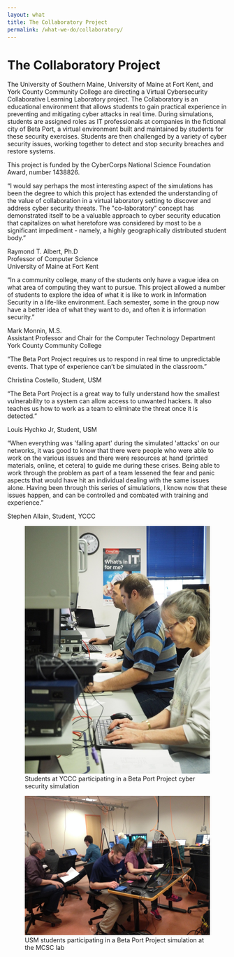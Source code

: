 ```yaml
---
layout: what
title: The Collaboratory Project
permalink: /what-we-do/collaboratory/
---
```


<h1>The Collaboratory Project</h1>

<p>The University of Southern Maine, University of Maine at Fort Kent, and York County Community College are directing a Virtual Cybersecurity Collaborative Learning Laboratory project. The Collaboratory is an educational environment that allows students to gain practical experience in preventing and mitigating cyber attacks in real time. During simulations, students are assigned roles as IT professionals at companies in the fictional city of Beta Port, a virtual environment built and maintained by students for these security exercises. Students are then challenged by a variety of cyber security issues, working together to detect and stop security breaches and restore systems.</p>

<p>This project is funded by the CyberCorps National Science Foundation Award, number 1438826.</p>

<p class="italic">“I would say perhaps the most interesting aspect of the simulations has been the degree to which this project has extended the understanding of the value of collaboration in a virtual laboratory setting to discover and address cyber security threats.  The "co-laboratory" concept has demonstrated itself to be a valuable approach to cyber security education that capitalizes on what heretofore was considered by most to be a significant impediment - namely, a highly geographically distributed student body.”</p>

Raymond T. Albert, Ph.D<br>
Professor of Computer Science<br>
University of Maine at Fort Kent<br>


<p class="italic">“In a community college, many of the students only have a vague idea on what area of computing they want to pursue. This project allowed a number of students to explore the idea of what it is like to work in Information Security in a life-like environment. Each semester, some in the group now have a better idea of what they want to do, and often it is information security.”</p>

Mark Monnin, M.S.<br>
Assistant Professor and Chair for the Computer Technology Department<br>
York County Community College<br>


<p class="italic">“The Beta Port Project requires us to respond in real time to unpredictable events. That type of experience can’t be simulated in the classroom.”</p>

Christina Costello, Student, USM


<p class="italic">“The Beta Port Project is a great way to fully understand how the smallest vulnerability to a system can allow access to unwanted hackers.  It also teaches us how to work as a team to eliminate the threat once it is detected.”</p>

Louis Hychko Jr, Student, USM


<p class="italic">“When everything was 'falling apart' during the simulated 'attacks' on our networks, it was good to know that there were people who were able to work on the various issues and there were resources at hand (printed materials, online, et cetera) to guide me during these crises.  Being able to work through the problem as part of a team lessened the fear and panic aspects that would have hit an individual dealing with the same issues alone.  Having been through this series of simulations, I know now that these issues happen, and can be controlled and combated with training and experience.”</p>

Stephen Allain, Student, YCCC

<figure>
<img src="/img/BPP_at_YCCC (1)_web.jpg" alt="Students at YCCC" width="500"><figcaption>Students at YCCC participating in a Beta Port Project cyber security simulation</figcaption>
</figure>

<figure>
<img src="/img/BPP_at_MCSC (1)_web.jpg" alt="Students at MCSC" width="500"><figcaption>USM students participating in a Beta Port Project simulation at the MCSC lab</figcaption>
</figure>
